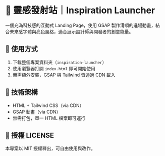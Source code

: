 # 🚀 靈感發射站｜Inspiration Launcher

一個充滿科技感的互動式 Landing Page，使用 GSAP 製作滑順的進場動畫，結合未來感字體與亮色風格，適合展示設計師與開發者的創意能量。


## 🔧 使用方式

1. 下載整個專案資料夾（`inspiration-launcher`）
2. 使用瀏覽器打開 `index.html` 即可開始使用
3. 無需額外安裝，GSAP 與 Tailwind 皆透過 CDN 載入

## 🧪 技術架構

- HTML + Tailwind CSS（via CDN）
- GSAP 動畫（via CDN）
- 無需打包，單一 HTML 檔案即可運行

## 📄 授權 LICENSE

本專案以 MIT 授權釋出，可自由使用與改作。